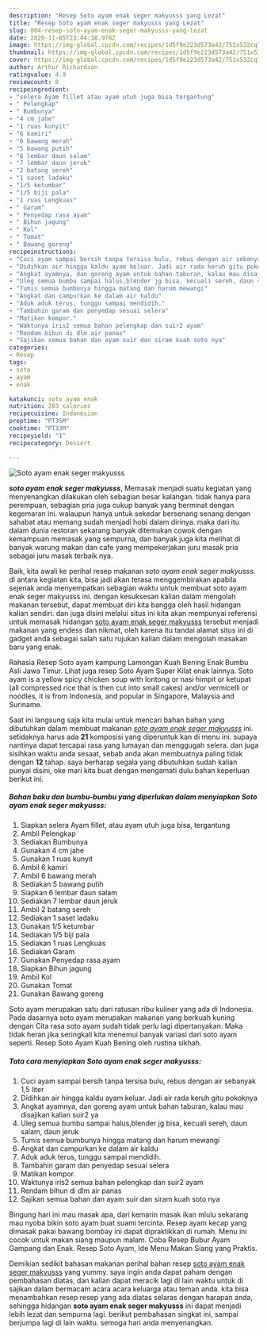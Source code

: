 ```yaml
---
description: "Resep Soto ayam enak seger makyusss yang Lezat"
title: "Resep Soto ayam enak seger makyusss yang Lezat"
slug: 804-resep-soto-ayam-enak-seger-makyusss-yang-lezat
date: 2020-11-05T23:44:38.978Z
image: https://img-global.cpcdn.com/recipes/1d5f9e223d573a42/751x532cq70/soto-ayam-enak-seger-makyusss-foto-resep-utama.jpg
thumbnail: https://img-global.cpcdn.com/recipes/1d5f9e223d573a42/751x532cq70/soto-ayam-enak-seger-makyusss-foto-resep-utama.jpg
cover: https://img-global.cpcdn.com/recipes/1d5f9e223d573a42/751x532cq70/soto-ayam-enak-seger-makyusss-foto-resep-utama.jpg
author: Arthur Richardson
ratingvalue: 4.9
reviewcount: 8
recipeingredient:
- "selera Ayam fillet atau ayam utuh juga bisa tergantung"
- " Pelengkap"
- " Bumbunya"
- "4 cm jahe"
- "1 ruas kunyit"
- "6 kamiri"
- "6 bawang merah"
- "5 bawang putih"
- "6 lembar daun salam"
- "7 lembar daun jeruk"
- "2 batang sereh"
- "1 saset ladaku"
- "1/5 ketumbar"
- "1/5 biji pala"
- "1 ruas Lengkuas"
- " Garam"
- " Penyedap rasa ayam"
- " Bihun jagung"
- " Kol"
- " Tomat"
- " Bawang goreng"
recipeinstructions:
- "Cuci ayam sampai bersih tanpa tersisa bulu, rebus dengan air sebanyak 1,5 liter"
- "Didihkan air hingga kaldu ayam keluar. Jadi air rada keruh gitu pokoknya"
- "Angkat ayamnya, dan goreng ayam untuk bahan taburan, kalau mau disajikan kalian suir2 ya"
- "Uleg semua bumbu sampai halus,blender jg bisa, kecuali sereh, daun salam, daun jeruk"
- "Tumis semua bumbunya hingga matang dan harum mewangi"
- "Angkat dan campurkan ke dalam air kaldu"
- "Aduk aduk terus, tunggu sampai mendidih."
- "Tambahin garam dan penyedap sesuai selera"
- "Matikan kompor."
- "Waktunya iris2 semua bahan pelengkap dan suir2 ayam"
- "Rendam bihun di dlm air panas"
- "Sajikan semua bahan dan ayam suir dan siram kuah soto nya"
categories:
- Resep
tags:
- soto
- ayam
- enak

katakunci: soto ayam enak 
nutrition: 203 calories
recipecuisine: Indonesian
preptime: "PT35M"
cooktime: "PT33M"
recipeyield: "1"
recipecategory: Dessert

---
```



![Soto ayam enak seger makyusss](https://img-global.cpcdn.com/recipes/1d5f9e223d573a42/751x532cq70/soto-ayam-enak-seger-makyusss-foto-resep-utama.jpg)

<b><i>soto ayam enak seger makyusss</i></b>, Memasak menjadi suatu kegiatan yang menyenangkan dilakukan oleh sebagian besar kalangan. tidak hanya para perempuan, sebagian pria juga cukup banyak yang berminat dengan kegemaran ini. walaupun hanya untuk sekedar bersenang senang dengan sahabat atau memang sudah menjadi hobi dalam dirinya. maka dari itu dalam dunia restoran sekarang banyak ditemukan cowok dengan kemampuan memasak yang sempurna, dan banyak juga kita melihat di banyak warung makan dan cafe yang mempekerjakan juru masak pria sebagai juru masak terbaik nya.

Baik, kita awali ke perihal resep makanan <i>soto ayam enak seger makyusss</i>. di antara kegiatan kita, bisa jadi akan terasa menggembirakan apabila sejenak anda menyempatkan sebagian waktu untuk membuat soto ayam enak seger makyusss ini. dengan kesuksesan kalian dalam mengolah makanan tersebut, dapat membuat diri kita bangga oleh hasil hidangan kalian sendiri. dan juga disini melalui situs ini kita akan mempunyai referensi untuk memasak hidangan <u>soto ayam enak seger makyusss</u> tersebut menjadi makanan yang endess dan nikmat, oleh karena itu tandai alamat situs ini di gadget anda sebagai salah satu rujukan kalian dalam mengolah masakan baru yang enak.

Rahasia Resep Soto ayam kampung Lamongan Kuah Bening Enak Bumbu Asli Jawa Timur. Lihat juga resep Soto Ayam Super Kilat enak lainnya. Soto ayam is a yellow spicy chicken soup with lontong or nasi himpit or ketupat (all compressed rice that is then cut into small cakes) and/or vermicelli or noodles, it is from Indonesia, and popular in Singapore, Malaysia and Suriname.


Saat ini langsung saja kita mulai untuk mencari bahan bahan yang dibutuhkan dalam membuat makanan <u><i>soto ayam enak seger makyusss</i></u> ini. setidaknya harus ada <b>21</b> komposisi yang diperuntuk kan di menu ini. supaya nantinya dapat tercapai rasa yang lumayan dan menggugah selera. dan juga sisihkan waktu anda sesaat, sebab anda akan membuatnya paling tidak dengan <b>12</b> tahap. saya berharap segala yang dibutuhkan sudah kalian punyai disini, oke mari kita buat dengan mengamati dulu bahan keperluan berikut ini.

<!--inarticleads1-->

##### Bahan baku dan bumbu-bumbu yang diperlukan dalam menyiapkan Soto ayam enak seger makyusss:

1. Siapkan selera Ayam fillet, atau ayam utuh juga bisa, tergantung
1. Ambil  Pelengkap
1. Sediakan  Bumbunya
1. Gunakan 4 cm jahe
1. Gunakan 1 ruas kunyit
1. Ambil 6 kamiri
1. Ambil 6 bawang merah
1. Sediakan 5 bawang putih
1. Siapkan 6 lembar daun salam
1. Sediakan 7 lembar daun jeruk
1. Ambil 2 batang sereh
1. Sediakan 1 saset ladaku
1. Gunakan 1/5 ketumbar
1. Sediakan 1/5 biji pala
1. Sediakan 1 ruas Lengkuas
1. Sediakan  Garam
1. Gunakan  Penyedap rasa ayam
1. Siapkan  Bihun jagung
1. Ambil  Kol
1. Gunakan  Tomat
1. Gunakan  Bawang goreng


Soto ayam merupakan satu dari ratusan ribu kuliner yang ada di Indonesia. Pada dasarnya soto ayam merupakan makanan yang berkuah kuning dengan Cita rasa soto ayam sudah tidak perlu lagi dipertanyakan. Maka tidak heran jika seringkali kita menemui banyak variasi dari soto ayam seperti. Resep Soto Ayam Kuah Bening oleh rustina sikhah. 

<!--inarticleads2-->

##### Tata cara menyiapkan Soto ayam enak seger makyusss:

1. Cuci ayam sampai bersih tanpa tersisa bulu, rebus dengan air sebanyak 1,5 liter
1. Didihkan air hingga kaldu ayam keluar. Jadi air rada keruh gitu pokoknya
1. Angkat ayamnya, dan goreng ayam untuk bahan taburan, kalau mau disajikan kalian suir2 ya
1. Uleg semua bumbu sampai halus,blender jg bisa, kecuali sereh, daun salam, daun jeruk
1. Tumis semua bumbunya hingga matang dan harum mewangi
1. Angkat dan campurkan ke dalam air kaldu
1. Aduk aduk terus, tunggu sampai mendidih.
1. Tambahin garam dan penyedap sesuai selera
1. Matikan kompor.
1. Waktunya iris2 semua bahan pelengkap dan suir2 ayam
1. Rendam bihun di dlm air panas
1. Sajikan semua bahan dan ayam suir dan siram kuah soto nya


Bingung hari ini mau masak apa, dari kemarin masak ikan mlulu sekarang mau nyoba bikin soto ayam buat suami tercinta. Resep ayam kecap yang dimasak pakai bawang bombay ini dapat dipraktikkan di rumah. Menu ini cocok untuk makan siang maupun malam. Coba Resep Bubur Ayam Gampang dan Enak. Resep Soto Ayam, Ide Menu Makan Siang yang Praktis. 

Demikian sedikit bahasan makanan perihal bahan resep <u>soto ayam enak seger makyusss</u> yang yummy. saya ingin anda dapat paham dengan pembahasan diatas, dan kalian dapat meracik lagi di lain waktu untuk di sajikan dalam bermacam acara acara keluarga atau teman anda. kita bisa menambahkan resep resep yang ada diatas selaras dengan harapan anda, sehingga hidangan <b>soto ayam enak seger makyusss</b> ini dapat menjadi lebih lezat dan sempurna lagi. berikut pembahasan singkat ini, sampai berjumpa lagi di lain waktu. semoga hari anda menyenangkan.
